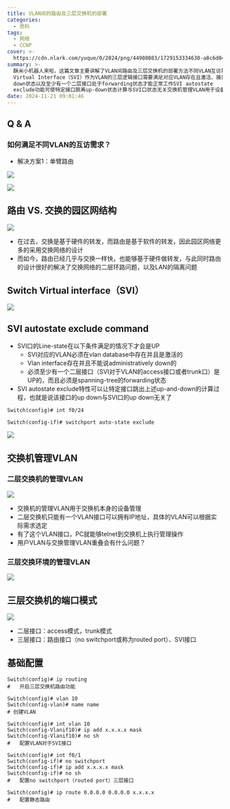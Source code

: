 ```yaml
---
title: VLAN间的路由及三层交换机的部署
categories:
  - 思科
tags:
  - 网络
  - CCNP
cover: >-
  https://cdn.nlark.com/yuque/0/2024/png/44908083/1729153334630-a8c6d042-08e1-4b43-87f8-aa6252bf8900.png
summary: >-
  酥米小机器人来啦，这篇文章主要讲解了VLAN间路由及三层交换机的部署方法不同VLAN互访需求可通过单臂路由实现而如今路由技术已具备硬件转发能力并解决了交换网络的二层环路与LAN隔离问题Switch
  Virtual Interface（SVI）作为VLAN的三层逻辑接口需要满足对应VLAN存在且激活、接口未处于administratively
  down状态以及至少有一个二层接口处于forwarding状态才能正常工作SVI autostate
  exclude功能可使特定接口脱离up-down状态计算与SVI口状态无关交换机管理VLAN用于设备管理二层交换机仅能配置一个VLAN接口IP地址三层交换环境则支持多个管理VLAN端口模式区分二层access/trunk与三层路由接口SVI配置需开启三层路由功能创建VLAN并为SVI分配IP地址同时配置路由接口和静态路由实现跨VLAN通信
date: 2024-11-21 09:01:46
---
```


<meta name="referrer" content="no-referrer" />

## Q & A
### 如何满足不同VLAN的互访需求？
+ 解决方案1：单臂路由

![](https://cdn.nlark.com/yuque/0/2024/png/44908083/1729153334630-a8c6d042-08e1-4b43-87f8-aa6252bf8900.png)

![](https://cdn.nlark.com/yuque/0/2024/png/44908083/1729153355876-a7ca5fed-7f69-4e14-82d7-b5d7aa717043.png)

## 路由 VS. 交换的园区网结构
![](https://cdn.nlark.com/yuque/0/2024/png/44908083/1729162997065-d2ea58a5-246a-44d6-925d-3b16b41a0532.png)

+ 在过去，交换是基于硬件的转发，而路由是基于软件的转发，因此园区网络更多的采用交换网络的设计
+ 而如今，路由已经几乎与交换一样快，也能够基于硬件做转发，与此同时路由的设计很好的解决了交换网络的二层环路问题，以及LAN的隔离问题

## Switch Virtual interface（SVI）
![](https://cdn.nlark.com/yuque/0/2024/png/44908083/1729163085261-9648ecce-8584-479f-a56a-bf5679c5b3bf.png)

## SVI autostate exclude command
+ SVI口的Line-state在以下条件满足的情况下才会是UP
    - SVI对应的VLAN必须在vlan database中存在并且是激活的
    - Vlan interface存在并且不能说administratively down的
    - 必须至少有一个二层接口（SVI对于VLAN的access接口或者trunk口）是UP的，而且必须是spanning-tree的forwarding状态
+ SVI autostate exclude特性可以让特定接口跳出上述up-and-down的计算过程，也就是说该接口的up down与SVI口的up down无关了

`Switch(config)# int f0/24`

`Switch(config-if)# switchport auto-state exclude`

![](https://cdn.nlark.com/yuque/0/2024/png/44908083/1729164827120-91130c8c-63de-4e8f-8628-0259875e2c44.png)

## 交换机管理VLAN
### 二层交换机的管理VLAN
![](https://cdn.nlark.com/yuque/0/2024/png/44908083/1729165022772-166a0a14-8a04-4f1f-be6f-226ecbf1918a.png)

+ 交换机的管理VLAN用于交换机本身的设备管理
+ 二层交换机只能有一个VLAN接口可以拥有IP地址，具体的VLAN可以根据实际需求选定
+ 有了这个VLAN接口，PC就能够telnet到交换机上执行管理操作
+ 用户VLAN与交换管理VLAN重叠会有什么问题？

### 三层交换环境的管理VLAN
![](https://cdn.nlark.com/yuque/0/2024/png/44908083/1729165215265-252a3155-b8c1-4065-9cc0-764a2291e798.png)

## 三层交换机的端口模式
![](https://cdn.nlark.com/yuque/0/2024/png/44908083/1729163463953-598b285c-b189-41f6-80b0-e3a5a7637588.png)

+ 二层接口：access模式，trunk模式
+ 三层接口：路由接口（no switchport或称为routed port）、SVI接口

## 基础配置
```plain
Switch(config)# ip routing
#	开启三层交换机路由功能

Switch(config)# vlan 10
Switch(config-vlan)# name name
# 创建VLAN

Switch(config)# int vlan 10 
Switch(config-Vlanif10)# ip add x.x.x.x mask 
Switch(config-Vlanif10)# no sh
#	配置VLAN对于SVI接口

Switch(config)# int f0/1
Switch(config-if)# no switchport
Switch(config-if)# ip add x.x.x.x mask
Switch(config-if)# no sh
#	配置no switchport（routed port）三层接口

Switch(config)# ip route 0.0.0.0 0.0.0.0 x.x.x.x
#	配置静态路由
```